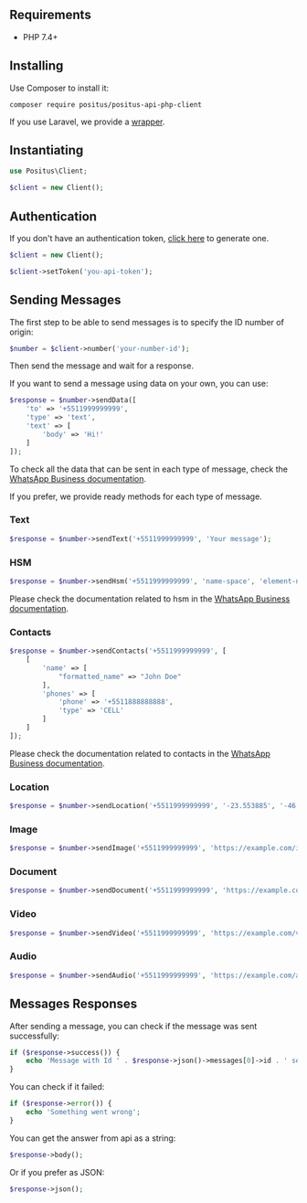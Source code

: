 ## Requirements

- PHP 7.4+

## Installing

Use Composer to install it:

````
composer require positus/positus-api-php-client
````
If you use Laravel, we provide a [wrapper](https://github.com/positusapps/positus-api-laravel-client).

## Instantiating

````php
use Positus\Client;

$client = new Client();
````

## Authentication

If you don't have an authentication token, [click here](https://studio.posit.us/minha-conta/api-tokens) to generate one.

````php
$client = new Client();

$client->setToken('you-api-token');
````

## Sending Messages

The first step to be able to send messages is to specify the ID number of origin:

````php
$number = $client->number('your-number-id');
````

Then send the message and wait for a response.

If you want to send a message using data on your own, you can use:

````php
$response = $number->sendData([
    'to' => '+5511999999999',
    'type' => 'text',
    'text' => [
        'body' => 'Hi!'
    ]
]);
````

To check all the data that can be sent in each type of message, check the [WhatsApp Business documentation](https://developers.facebook.com/docs/whatsapp/api/messages).

If you prefer, we provide ready methods for each type of message.

### Text

````php
$response = $number->sendText('+5511999999999', 'Your message');
````

### HSM

````php
$response = $number->sendHsm('+5511999999999', 'name-space', 'element-name', 'country-code', ['parameter-a', ...]);
````

Please check the documentation related to hsm in the [WhatsApp Business documentation](https://developers.facebook.com/docs/whatsapp/api/messages/message-templates).

### Contacts

````php
$response = $number->sendContacts('+5511999999999', [
    [
        'name' => [
            "formatted_name" => "John Doe"
        ],
        'phones' => [
            'phone' => '+5511888888888',
            'type' => 'CELL'
        ]
    ]
]);
````

Please check the documentation related to contacts in the [WhatsApp Business documentation](https://developers.facebook.com/docs/whatsapp/api/messages/others#contacts).

### Location

````php
$response = $number->sendLocation('+5511999999999', '-23.553885', '-46.662819', 'Robbu - Atendimento digital inteligente', 'Av. Angélica, 2530 - Bela Vista, São Paulo - SP, 01228-200');
````

### Image

````php
$response = $number->sendImage('+5511999999999', 'https://example.com/image.jpg', 'Random Image');
````

### Document

````php
$response = $number->sendDocument('+5511999999999', 'https://example.com/document.pdf', 'Random Document');
````

### Video

````php
$response = $number->sendVideo('+5511999999999', 'https://example.com/video.mp4', 'Random Video');
````

### Audio

````php
$response = $number->sendAudio('+5511999999999', 'https://example.com/audio.mp3');
````

## Messages Responses

After sending a message, you can check if the message was sent successfully:

````php
if ($response->success()) {
    echo 'Message with Id ' . $response->json()->messages[0]->id . ' sent successfully';
}
````

You can check if it failed:

````php
if ($response->error()) {
    echo 'Something went wrong';
}
````

You can get the answer from api as a string:

````php
$response->body();
````

Or if you prefer as JSON:

````php
$response->json();
````